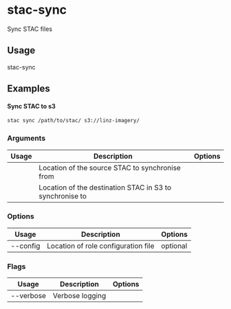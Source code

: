 # stac-sync

Sync STAC files

## Usage

stac-sync <options> <str> <arg>

## Examples

#### Sync STAC to s3

```bash
stac sync /path/to/stac/ s3://linz-imagery/
```

### Arguments

| Usage | Description                                              | Options |
| ----- | -------------------------------------------------------- | ------- |
| <str> | Location of the source STAC to synchronise from          |         |
| <arg> | Location of the destination STAC in S3 to synchronise to |         |

### Options

| Usage          | Description                         | Options  |
| -------------- | ----------------------------------- | -------- |
| --config <str> | Location of role configuration file | optional |

### Flags

| Usage     | Description     | Options |
| --------- | --------------- | ------- |
| --verbose | Verbose logging |         |

<!-- This file has been autogenerated by src/readme.generate.ts -->
